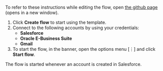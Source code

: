 To refer to these instructions while editing the flow, open [the github page](https://github.com/ot4i/app-connect-templates/tree/master/resources/markdown/Syncs%20Salesforce%20accounts%20with%20Oracle%20E-Business%20Suite%20customers_instructions.md) (opens in a new window).

1. Click **Create flow** to start using the template.
2. Connect to the following accounts by using your credentials:
   - **Salesforce** 
   - **Oracle E-Business Suite**
   - **Gmail**
3. To start the flow, in the banner, open the options menu [⋮] and click **Start flow**.

The flow is started whenever an account is created in Salesforce.

